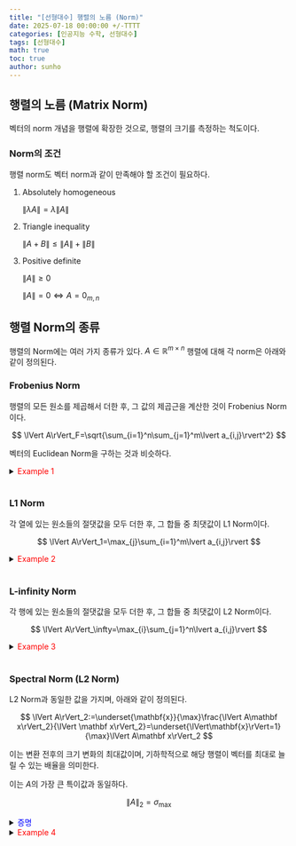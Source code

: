```yaml
---
title: "[선형대수] 행렬의 노름 (Norm)"
date: 2025-07-18 00:00:00 +/-TTTT
categories: [인공지능 수학, 선형대수]
tags: [선형대수]
math: true
toc: true
author: sunho
---
```


## 행렬의 노름 (Matrix Norm)

벡터의 norm 개념을 행렬에 확장한 것으로, 행렬의 크기를 측정하는 척도이다.

### Norm의 조건

행렬 norm도 벡터 norm과 같이 만족해야 할 조건이 필요하다.

1. Absolutely homogeneous

   $\lVert\lambda A\rVert=\lambda\lVert A\rVert$

2. Triangle inequality

   $\lVert A+B\rVert\leq\lVert A\rVert+\lVert B\rVert$

3. Positive definite

   $\lVert A\rVert\geq0$

   $\lVert A\rVert=0\iff A=0_{m,n}$

## 행렬 Norm의 종류

행렬의 Norm에는 여러 가지 종류가 있다. $A\in\mathbb{R}^{m\times n}$ 행렬에 대해 각 norm은 아래와 같이 정의된다.

### Frobenius Norm

행렬의 모든 원소를 제곱해서 더한 후, 그 값의 제곱근을 계산한 것이 Frobenius Norm이다.

$$
\lVert A\rVert_F=\sqrt{\sum_{i=1}^n\sum_{j=1}^m\lvert a_{i,j}\rvert^2}
$$

벡터의 Euclidean Norm을 구하는 것과 비슷하다.

<details>
<summary><font color='#FF0000'>Example 1</font></summary>
<div markdown="1">

$$
A=\begin{bmatrix}2&2\\3&4\end{bmatrix}
$$

---

$$
\lVert A\rVert_F=1+4+9+16=30
$$

---

</div>
</details>
<br>

### L1 Norm

각 열에 있는 원소들의 절댓값을 모두 더한 후, 그 합들 중 최댓값이 L1 Norm이다.

$$
\lVert A\rVert_1=\max_{j}\sum_{i=1}^m\lvert a_{i,j}\rvert
$$

<details>
<summary><font color='#FF0000'>Example 2</font></summary>
<div markdown="1">

$$
A=\begin{bmatrix}1&2\\3&4\end{bmatrix}
$$

---

$$
\lVert A\rVert_1=\max(1+3,2+4)=6
$$

---

</div>
</details>
<br>

### L-infinity Norm

각 행에 있는 원소들의 절댓값을 모두 더한 후, 그 합들 중 최댓값이 L2 Norm이다.

$$
\lVert A\rVert_\infty=\max_{i}\sum_{j=1}^n\lvert a_{i,j}\rvert
$$

<details>
<summary><font color='#FF0000'>Example 3</font></summary>
<div markdown="1">

$$
A=\begin{bmatrix}1&2\\3&4\end{bmatrix}
$$

---

$$
\lVert A\rVert_\infty=\max(1+2,3+4)=7
$$

---

</div>
</details>
<br>

### Spectral Norm (L2 Norm)

L2 Norm과 동일한 값을 가지며, 아래와 같이 정의된다.

$$
\lVert A\rVert_2:=\underset{\mathbf{x}}{\max}\frac{\lVert A\mathbf x\rVert_2}{\lVert \mathbf x\rVert_2}=\underset{\lVert\mathbf{x}\rVert=1}{\max}\lVert A\mathbf x\rVert_2
$$

이는 변환 전후의 크기 변화의 최대값이며, 기하학적으로 해당 행렬이 벡터를 최대로 늘릴 수 있는 배율을 의미한다.

이는 $A$의 가장 큰 특이값과 동일하다.

$$
\lVert A\rVert_2=\sigma_{\max}
$$

<details>
<summary><font color='#0000FF'>증명</font></summary>
<div markdown="1">

계산의 편의성을 위해 $\lVert A\mathbf x\rVert_2$의 제곱에 대해 계산하고, $\lVert A\mathbf x\rVert_2^2$에 대해 식을 전개한다.

$$
\lVert A\mathbf x\rVert_2^2=(A\mathbf x)^\top A\mathbf x=\mathbf x^\top A^\top A\mathbf x
$$

$A$에 SVD 적용하여 식을 전개한다.

$$
A^\top A=(U\Sigma V^\top)^\top(U\Sigma V^\top)=V\Sigma^\top U^\top U\Sigma V^\top=V\Sigma^\top\Sigma V^\top
$$

$$
\lVert A\mathbf x\rVert_2^2=\mathbf x^\top V(\Sigma^\top\Sigma)V^\top\mathbf x
$$

$\mathbf{y}=V^\top\mathbf{x}$로 치환하면 아래와 같이 전개할 수 있다.

$$
\lVert A\mathbf x\rVert_2^2=\mathbf{y}^\top(\Sigma^\top\Sigma)\mathbf{y}=
\sigma_1^2\mathbf y_1^2+\sigma_2^2\mathbf y_2^2+\cdots+\sigma_r^2\mathbf y_r^2
$$

$V$는 직교 행렬이기 때문에 $\mathbf{x}$의 크기를 바꾸지 않으며, $\rVert\mathbf{x}\lVert_2^2=1$을 가정했으므로 아래의 식이 성립한다.

$$
\rVert\mathbf{y}\lVert_2^2=\rVert V^\top\mathbf{x}\lVert_2^2=\rVert\mathbf{x}\lVert_2^2=1
~\to~
\rVert\mathbf{y}\lVert_2^2=y_1^2+y_2^2+\cdots=1
$$

특이값은 크기가 큰 순서부터 정렬되어 있으며, 위의 조건이 아래에서 $\lVert A\mathbf x\rVert_2^2$가 최대값이 되기 위해서는 $\sigma_1$에 가중치를 몰아줘아 한다.

즉, $\lVert A\mathbf x\rVert_2^2$는 $y_1=1$일 때 최대값 $\sigma_1^2$을 가진다.

이 때문에 아래와 같은 결론을 얻을 수 있다.

$$
\lVert A\rVert_2=\sigma_1=\sigma_{\max}
$$

---

</div>
</details>

<details>
<summary><font color='#FF0000'>Example 4</font></summary>
<div markdown="1">

$$
A=\begin{bmatrix}1&5&0\\5&1&0\end{bmatrix}
$$

---

$$
\sigma_1=6,\sigma_2=4
$$

$$
\lVert A\rVert_2=\sigma_{\max}=6
$$

---

</div>
</details>
